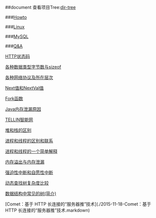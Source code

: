 ﻿##document
查看项目Tree:[dir-tree](./dir-tree)

###[Howto](./Howto)

###[Linux](./Linux)

###[MySQL](./MySQL)

###[Q&A](./Q&A)

[HTTP状态码](./2014-09-13-HTTP状态码.markdown)

[各种数据类型字节数与sizeof](./2015-09-17-各种数据类型字节数与sizeof.markdown)

[各种网络协议及所在层次](./2015-09-17-各种网络协议及所在层次.markdown)

[Next值和NextVal值](./2015-09-19-Next值和NextVal值.markdown)

[Fork函数](./2015-09-20-Fork函数.markdown)

[Java内存泄漏原因](./2015-09-20-Java内存泄漏原因.markdown)

[TELLIN智能网](./2015-09-20-TELLIN智能网.markdown)

[堆和栈的区别](./2015-09-20-堆和栈的区别.markdown)

[进程和线程的区别和联系](./2015-09-20-进程和线程的区别和联系.markdown)

[进程和线程的一个简单解释](./2015-09-20-进程和线程的一个简单解释.markdown)

[内存溢出与内存泄漏](./2015-09-20-内存溢出与内存泄漏.markdown)

[强迫性中断和自愿性中断](./2015-09-21-强迫性中断和自愿性中断.markdown)

[动态查找树复杂度比较](./2015-10-04-动态查找树复杂度比较.markdown)

[数据结构中常见的树(简介)](./2015-10-04-数据结构中常见的树(简介).markdown)

[Comet：基于 HTTP 长连接的“服务器推”技术](./2015-11-18-Comet：基于 HTTP 长连接的“服务器推”技术.markdown)


